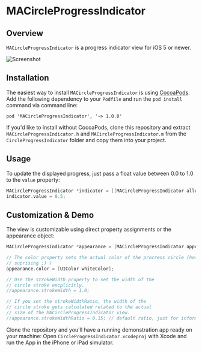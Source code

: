 # MACircleProgressIndicator
## Overview
`MACircleProgressIndicator` is a progress indicator view for iOS 5 or newer.

![Screenshot](https://raw.github.com/swissmanu/MACircleProgressIndicator/master/screenshot.png)

## Installation
The easiest way to install `MACircleProgressIndicator` is using [CocoaPods](http://cocoapods.org/). Add the following dependency to your `Podfile` and run the `pod install` command via command line:

	pod 'MACircleProgressIndicator', '~> 1.0.0'

If you'd like to install without CocoaPods, clone this repository and extract `MACircleProgressIndicator.h` and `MACircleProgressIndicator.m` from the `CircleProgressIndicator` folder and copy them into your project.

## Usage
To update the displayed progress, just pass a float value between 0.0 to 1.0 to the `value` property:

```objective-c
MACircleProgressIndicator *indicator = [[MACircleProgressIndicator alloc] initWithFrame:CGRectMake(0, 0, 42, 42)];
indicator.value = 0.5;
```

## Customization & Demo
The view is customizable using direct property assignments or the appearance object:

```objective-c
MACircleProgressIndicator *appearance = [MACircleProgressIndicator appearance];

// The color property sets the actual color of the procress circle (how
// suprising ;) )
appearance.color = [UIColor whiteColor];

// Use the strokeWidth property to set the width of the
// circle stroke excplicitly.
//appearance.strokeWidth = 1.0;

// If you set the strokeWidthRatio, the width of the
// circle stroke gets calculated related to the actual
// size of the MACircleProgressIndicator view.
//appearance.strokeWidthRatio = 0.15; // default ratio, just for information :)
```

Clone the repository and you'll have a running demonstration app ready on your machine: Open `CircleProgressIndicator.xcodeproj` with Xcode and run the App in the iPhone or iPad simulator.
